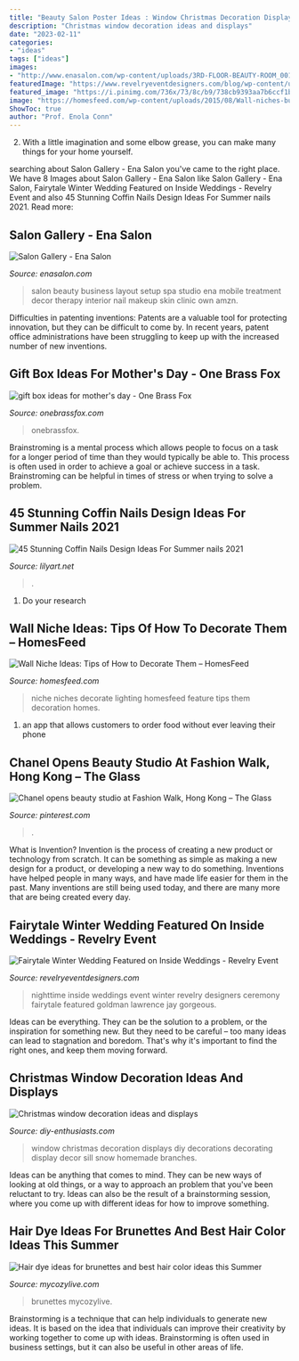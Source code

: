 ```yaml
---
title: "Beauty Salon Poster Ideas : Window Christmas Decoration Displays Diy Decorations Decorating Display Decor Sill Snow Homemade Branches"
description: "Christmas window decoration ideas and displays"
date: "2023-02-11"
categories:
- "ideas"
tags: ["ideas"]
images:
- "http://www.enasalon.com/wp-content/uploads/3RD-FLOOR-BEAUTY-ROOM_00173.jpg"
featuredImage: "https://www.revelryeventdesigners.com/blog/wp-content/uploads/2016/10/revelry_event_designers_beverly_hills_wedding_inside_weddings4.png"
featured_image: "https://i.pinimg.com/736x/73/8c/b9/738cb9393aa7b6ccf1bd992de992be37.jpg"
image: "https://homesfeed.com/wp-content/uploads/2015/08/Wall-niches-building-for-displaying-some-artistic-items-with-larger-spot-lighting-technique.jpg"
ShowToc: true
author: "Prof. Enola Conn"
---
```



2. With a little imagination and some elbow grease, you can make many things for your home yourself.

	

		
searching about Salon Gallery - Ena Salon you've came to the right place. We have 8 Images about Salon Gallery - Ena Salon like Salon Gallery - Ena Salon, Fairytale Winter Wedding Featured on Inside Weddings - Revelry Event and also 45 Stunning Coffin Nails Design Ideas For Summer nails 2021. Read more:
		
    
## Salon Gallery - Ena Salon

<img loading=lazy src="http://www.enasalon.com/wp-content/uploads/3RD-FLOOR-BEAUTY-ROOM_00173.jpg" onerror="this.onerror=null;this.src='https://tse2.mm.bing.net/th?id=OIP.5-6T4W6TP8jpLX6FUjGemwHaFj&amp;pid=15.1';" alt="Salon Gallery - Ena Salon">

_Source: enasalon.com_

>salon beauty business layout setup spa studio ena mobile treatment decor therapy interior nail makeup skin clinic own amzn. 

	

Difficulties in patenting inventions:
Patents are a valuable tool for protecting innovation, but they can be difficult to come by. In recent years, patent office administrations have been struggling to keep up with the increased number of new inventions.

    
## Gift Box Ideas For Mother&#039;s Day - One Brass Fox

<img loading=lazy src="https://onebrassfox.com/wp-content/uploads/2017/05/gift-box-ideas-for-mothers-day-olives-grace-16-768x1152.jpg" onerror="this.onerror=null;this.src='https://tse2.mm.bing.net/th?id=OIP.y7cXjtY_yuEekWJJ57y3BgHaLH&amp;pid=15.1';" alt="gift box ideas for mother&#039;s day - One Brass Fox">

_Source: onebrassfox.com_

>onebrassfox. 

	

Brainstroming is a mental process which allows people to focus on a task for a longer period of time than they would typically be able to. This process is often used in order to achieve a goal or achieve success in a task. Brainstroming can be helpful in times of stress or when trying to solve a problem.

    
## 45 Stunning Coffin Nails Design Ideas For Summer Nails 2021

<img loading=lazy src="https://lilyart.net/wp-content/uploads/2021/05/22-9-768x1152.jpg" onerror="this.onerror=null;this.src='https://tse4.mm.bing.net/th?id=OIP.1axkUUvV7FSg41Fhsmk1cwHaLH&amp;pid=15.1';" alt="45 Stunning Coffin Nails Design Ideas For Summer nails 2021">

_Source: lilyart.net_

>. 

	

1. Do your research

    
## Wall Niche Ideas: Tips Of How To Decorate Them – HomesFeed

<img loading=lazy src="https://homesfeed.com/wp-content/uploads/2015/08/Wall-niches-building-for-displaying-some-artistic-items-with-larger-spot-lighting-technique.jpg" onerror="this.onerror=null;this.src='https://tse3.mm.bing.net/th?id=OIP.PI2dRtJjsI2rlx0I5wkRyQHaJ3&amp;pid=15.1';" alt="Wall Niche Ideas: Tips of How to Decorate Them – HomesFeed">

_Source: homesfeed.com_

>niche niches decorate lighting homesfeed feature tips them decoration homes. 

	

1. an app that allows customers to order food without ever leaving their phone

    
## Chanel Opens Beauty Studio At Fashion Walk, Hong Kong – The Glass

<img loading=lazy src="https://i.pinimg.com/736x/73/8c/b9/738cb9393aa7b6ccf1bd992de992be37.jpg" onerror="this.onerror=null;this.src='https://tse3.mm.bing.net/th?id=OIP.x_ccuEnWiXKTTllNQcIOdwHaE7&amp;pid=15.1';" alt="Chanel opens beauty studio at Fashion Walk, Hong Kong – The Glass">

_Source: pinterest.com_

>. 

	

What is Invention?
Invention is the process of creating a new product or technology from scratch. It can be something as simple as making a new design for a product, or developing a new way to do something. Inventions have helped people in many ways, and have made life easier for them in the past. Many inventions are still being used today, and there are many more that are being created every day.

    
## Fairytale Winter Wedding Featured On Inside Weddings - Revelry Event

<img loading=lazy src="https://www.revelryeventdesigners.com/blog/wp-content/uploads/2016/10/revelry_event_designers_beverly_hills_wedding_inside_weddings4.png" onerror="this.onerror=null;this.src='https://tse4.mm.bing.net/th?id=OIP.64PwMkufY8OQh4B1XYMrTAHaLL&amp;pid=15.1';" alt="Fairytale Winter Wedding Featured on Inside Weddings - Revelry Event">

_Source: revelryeventdesigners.com_

>nighttime inside weddings event winter revelry designers ceremony fairytale featured goldman lawrence jay gorgeous. 

	

Ideas can be everything. They can be the solution to a problem, or the inspiration for something new. But they need to be careful – too many ideas can lead to stagnation and boredom. That's why it's important to find the right ones, and keep them moving forward.

    
## Christmas Window Decoration Ideas And Displays

<img loading=lazy src="https://www.diy-enthusiasts.com/wp-content/uploads/2013/09/christmas-window-decoration-ideas-small-pot-plants-birds-branch.jpg" onerror="this.onerror=null;this.src='https://tse1.mm.bing.net/th?id=OIP.dBJqm9a7VhuyiuyVApiqnwHaLH&amp;pid=15.1';" alt="Christmas window decoration ideas and displays">

_Source: diy-enthusiasts.com_

>window christmas decoration displays diy decorations decorating display decor sill snow homemade branches. 

	

Ideas can be anything that comes to mind. They can be new ways of looking at old things, or a way to approach an problem that you've been reluctant to try. Ideas can also be the result of a brainstorming session, where you come up with different ideas for how to improve something.

    
## Hair Dye Ideas For Brunettes And Best Hair Color Ideas This Summer

<img loading=lazy src="https://mycozylive.com/wp-content/uploads/2020/07/22.jpg" onerror="this.onerror=null;this.src='https://tse2.mm.bing.net/th?id=OIP.QRzrCp-TtqWioz-A8D1oRAHaKI&amp;pid=15.1';" alt="Hair dye ideas for brunettes and best hair color ideas this Summer">

_Source: mycozylive.com_

>brunettes mycozylive. 

	

Brainstorming is a technique that can help individuals to generate new ideas. It is based on the idea that individuals can improve their creativity by working together to come up with ideas. Brainstorming is often used in business settings, but it can also be useful in other areas of life.

